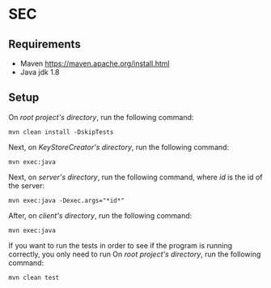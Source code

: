 # SEC
## Requirements
* Maven https://maven.apache.org/install.html
* Java jdk 1.8
<!-- * Portugal's CC authentication program https://www.autenticacao.gov.pt/cc-aplicacao
     * A Citizen Card and a Card Reader -->
     
## Setup
On *root project's directory*, run the following command:
```
mvn clean install -DskipTests
```
Next, on *KeyStoreCreator's directory*, run the following command:
```
mvn exec:java
```

Next, on *server's directory*, run the following command, where *id* is the id of the server:
```
mvn exec:java -Dexec.args="*id*"
```
After, on *client's directory*, run the following command:
```
mvn exec:java
```

If you want to run the tests in order to see if the program is running correctly, you only need to run
On *root project's directory*, run the following command:
```
mvn clean test
```
